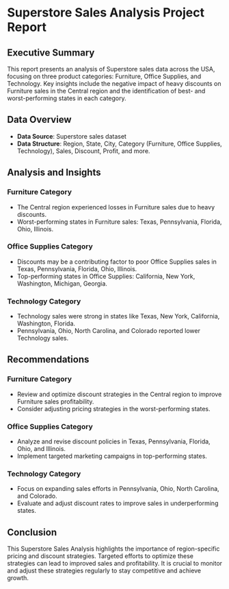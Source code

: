 
# Superstore Sales Analysis Project Report

## Executive Summary

This report presents an analysis of Superstore sales data across the USA, focusing on three product categories: Furniture, Office Supplies, and Technology. Key insights include the negative impact of heavy discounts on Furniture sales in the Central region and the identification of best- and worst-performing states in each category.

## Data Overview

- **Data Source**: Superstore sales dataset
- **Data Structure**: Region, State, City, Category (Furniture, Office Supplies, Technology), Sales, Discount, Profit, and more.

## Analysis and Insights

### Furniture Category

- The Central region experienced losses in Furniture sales due to heavy discounts.
- Worst-performing states in Furniture sales: Texas, Pennsylvania, Florida, Ohio, Illinois.

### Office Supplies Category

- Discounts may be a contributing factor to poor Office Supplies sales in Texas, Pennsylvania, Florida, Ohio, Illinois.
- Top-performing states in Office Supplies: California, New York, Washington, Michigan, Georgia.

### Technology Category

- Technology sales were strong in states like Texas, New York, California, Washington, Florida.
- Pennsylvania, Ohio, North Carolina, and Colorado reported lower Technology sales.

## Recommendations

### Furniture Category

- Review and optimize discount strategies in the Central region to improve Furniture sales profitability.
- Consider adjusting pricing strategies in the worst-performing states.

### Office Supplies Category

- Analyze and revise discount policies in Texas, Pennsylvania, Florida, Ohio, and Illinois.
- Implement targeted marketing campaigns in top-performing states.

### Technology Category

- Focus on expanding sales efforts in Pennsylvania, Ohio, North Carolina, and Colorado.
- Evaluate and adjust discount rates to improve sales in underperforming states.

## Conclusion

This Superstore Sales Analysis highlights the importance of region-specific pricing and discount strategies. Targeted efforts to optimize these strategies can lead to improved sales and profitability. It is crucial to monitor and adjust these strategies regularly to stay competitive and achieve growth.


